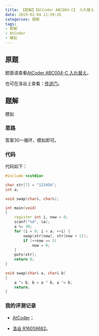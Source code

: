 ```yaml
---
title: 【题解】【AtCoder ABC004-C】 入れ替え
date: 2019-02-04 11:59:26
categories: 题解
tags:
- 题解
- AtCoder
- 模拟
---
```


## 原题

题面请查看[AtCoder ABC004-C 入れ替え](https://abc004.contest.atcoder.jp/tasks/abc004_3)。

也可在洛谷上查看：[传送门](https://www.luogu.org/problemnew/show/AT817)。

## 题解

模拟

<!-- more -->

### 思路

答案$30$一循环，模拟即可。

### 代码

代码如下：

```cpp
#include <cstdio>

char str[7] = "123456";
int a;

void swap(char&, char&);

int main(void)
{
    register int i, now = 0;
    scanf("%d", &a);
    a %= 30;
    for (i = 0; i < a; ++i) {
        swap(str[now], str[now + 1]);
        if (++now == 5)
            now = 0;
    }
    puts(str);
    return 0;
}

void swap(char& a, char& b)
{
    a ^= b, b = a ^ b, a ^= b;
    return;
}
```

### 我的评测记录

- [AtCoder](https://abc004.contest.atcoder.jp/submissions/4170767)；

- [洛谷 R16059682](https://www.luogu.org/recordnew/show/16059682)。
